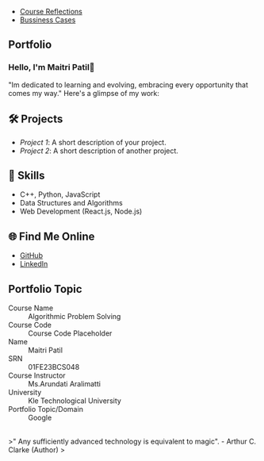 - [Course Reflections](./Course_Reflections.md)
- [Bussiness Cases](./Bussiness_Cases.md)
## Portfolio

### Hello, I'm Maitri Patil👋

"Im dedicated to learning and evolving, embracing every opportunity that comes my way."  Here's a glimpse of my work:

## 🛠 Projects
- *Project 1*: A short description of your project.
- *Project 2*: A short description of another project.

## 🚀 Skills
- C++, Python, JavaScript
- Data Structures and Algorithms
- Web Development (React.js, Node.js)

## 🌐 Find Me Online
- [GitHub](https://github.com/your-github-username)
- [LinkedIn](https://linkedin.com/in/your-linkedin-profile)

## Portfolio Topic

<dl>
<dt>Course Name</dt>
<dd>Algorithmic Problem Solving</dd>
<dt>Course Code</dt>
<dd>Course Code Placeholder</dd>
<dt>Name</dt>
<dd>Maitri Patil</dd>
<dt>SRN</dt>
<dd>01FE23BCS048</dd>
<dt>Course Instructor</dt>
<dd>Ms.Arundati Aralimatti</dd>
<dt>University</dt>
<dd>Kle Technological University</dd>
<dt>Portfolio Topic/Domain</dt>
<dd>Google</dd>
</dl>

<br> 
>" Any sufficiently advanced technology is equivalent to magic". - Arthur C. Clarke (Author)
>



